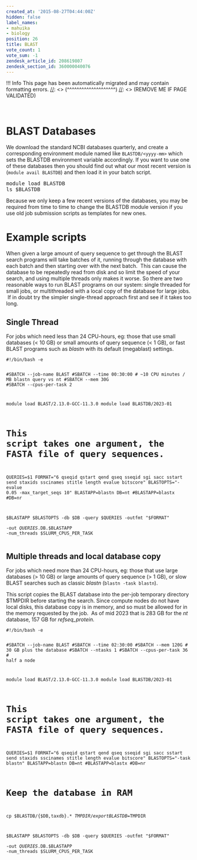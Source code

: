 ```yaml
---
created_at: '2015-08-27T04:44:00Z'
hidden: false
label_names:
- mahuika
- biology
position: 26
title: BLAST
vote_count: 1
vote_sum: -1
zendesk_article_id: 208619807
zendesk_section_id: 360000040076
---
```



[//]: <> (REMOVE ME IF PAGE VALIDATED)
[//]: <> (vvvvvvvvvvvvvvvvvvvv)
 !!! Info
     This page has been automatically migrated and may contain formatting errors.
[//]: <> (^^^^^^^^^^^^^^^^^^^^)
[//]: <> (REMOVE ME IF PAGE VALIDATED)
<!-- The above lines, specifying the category, section and title, must be
present and always comprising the first three lines of the article. -->
<p> </p>
<h1 id="h_01HC1J2A6QTFF6AY7Q54W6AFSJ">BLAST Databases</h1>
<p>We download the standard NCBI databases quarterly, and create a corresponding environment module named like <code>BLASTDB/&lt;yyyy-mm&gt;</code> which sets the BLASTDB environment variable accordingly. If you want to use one of these databases then you should find out what our most recent version is (<code>module avail BLASTDB</code>) and then load it in your batch script.</p>
<pre>module load BLASTDB<br>ls $BLASTDB</pre>
<p>Because we only keep a few recent versions of the databases, you may be required from time to time to change the BLASTDB module version if you use old job submission scripts as templates for new ones.</p>
<h1 id="example-scripts">Example scripts</h1>
<p>When given a large amount of query sequence to get through the BLAST search programs will take batches of it, running through the database with each batch and then starting over with the next batch.  This can cause the database to be repeatedly read from disk and so limit the speed of your search, and using multiple threads only makes it worse. So there are two reasonable ways to run BLAST programs on our system: single threaded for small jobs, or multithreaded with a local copy of the database for large jobs.  If in doubt try the simpler single-thread approach first and see if it takes too long.</p>
<h2 id="h_01HC1J2A6Q5K7PZF9S9ANV7WRG">Single Thread</h2>
<p>For jobs which need less than 24 CPU-hours, eg: those that use small databases (&lt; 10 GB) or small amounts of query sequence (&lt; 1 GB), or fast BLAST programs such as <em>blastn</em> with its default (megablast) settings.  </p>
<pre><code class="bash">#!/bin/bash -e

#SBATCH --job-name      BLAST
#SBATCH --time          00:30:00  # ~10 CPU minutes / MB blastn query vs nt
#SBATCH --mem           30G<br>#SBATCH --cpus-per-task 2

module load BLAST/2.13.0-GCC-11.3.0
module load BLASTDB/2023-01

# This script takes one argument, the FASTA file of query sequences.
QUERIES=$1
FORMAT="6 qseqid qstart qend qseq sseqid sgi sacc sstart send staxids sscinames stitle length evalue bitscore"
BLASTOPTS="-evalue 0.05 -max_target_seqs 10"
BLASTAPP=blastn
DB=nt
#BLASTAPP=blastx
#DB=nr

$BLASTAPP $BLASTOPTS -db $DB -query $QUERIES -outfmt "$FORMAT" \
    -out $QUERIES.$DB.$BLASTAPP -num_threads $SLURM_CPUS_PER_TASK
</code></pre>
<h2 id="h_01HC1J2A6QA3D40BVABPFE25C2">Multiple threads and local database copy</h2>
<p>For jobs which need more than 24 CPU-hours, eg: those that use large databases (&gt; 10 GB) or large amounts of query sequence (&gt; 1 GB), or slow BLAST searches such as classic <em>blastn</em> (<code class="bash">blastn -task blastn</code>).</p>
<p>This script copies the BLAST database into the per-job temporary directory $TMPDIR before starting the search. Since compute nodes do not have local disks, this database copy is in memory, and so must be allowed for in the memory requested by the job.  As of mid 2023 that is 283 GB for the <em>nt</em> database, 157 GB for <em>refseq_protein. </em><span></span></p>
<pre><code class="bash">#!/bin/bash -e

#SBATCH --job-name      BLAST
#SBATCH --time          02:30:00
#SBATCH --mem           120G  # 30 GB plus the database
#SBATCH --ntasks        1
#SBATCH --cpus-per-task 36    # half a node

module load BLAST/2.13.0-GCC-11.3.0
module load BLASTDB/2023-01

# This script takes one argument, the FASTA file of query sequences.
QUERIES=$1
FORMAT="6 qseqid qstart qend qseq sseqid sgi sacc sstart send staxids sscinames stitle length evalue bitscore"
BLASTOPTS="-task blastn"
BLASTAPP=blastn
DB=nt
#BLASTAPP=blastx
#DB=nr

# Keep the database in RAM
cp $BLASTDB/{$DB,taxdb}.* $TMPDIR/ 
export BLASTDB=$TMPDIR

$BLASTAPP $BLASTOPTS -db $DB -query $QUERIES -outfmt "$FORMAT" \
    -out $QUERIES.$DB.$BLASTAPP -num_threads $SLURM_CPUS_PER_TASK
</code></pre>
<p> </p>